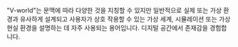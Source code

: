 "V-world"는 문맥에 따라 다양한 것을 지칭할 수 있지만 일반적으로 실제 또는 가상 환경과 유사하게 설계되고 사용자가 상호 작용할 수 있는 가상 세계, 시뮬레이션 또는 가상 현실 환경을 설명하는 데 자주 사용되는 용어입니다. 디지털 공간에서 존재감을 경험합니다.

